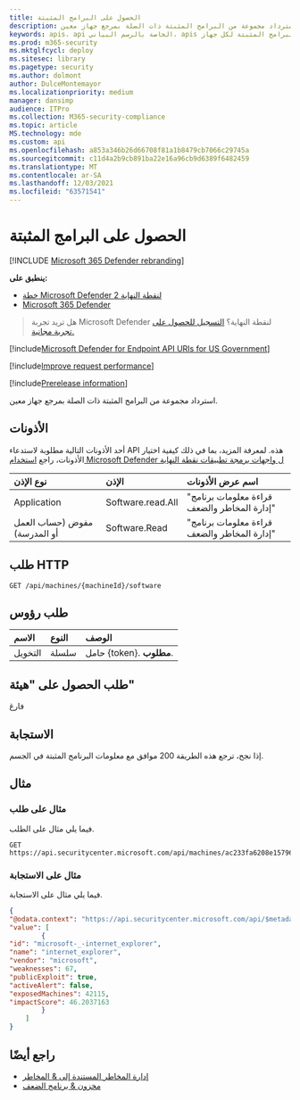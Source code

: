 ```yaml
---
title: الحصول على البرامج المثبتة
description: استرداد مجموعة من البرامج المثبتة ذات الصلة بمرجع جهاز معين.
keywords: apis، api الخاصة بالرسم البياني، apis المعتمدة، الحصول، القائمة، الملف، المعلومات، مخزون البرامج، البرامج المثبتة لكل جهاز، api الخاصة بخطر & إدارة الثغرات الأمنية، Microsoft Defender for Endpoint tvm api
ms.prod: m365-security
ms.mktglfcycl: deploy
ms.sitesec: library
ms.pagetype: security
ms.author: dolmont
author: DulceMontemayor
ms.localizationpriority: medium
manager: dansimp
audience: ITPro
ms.collection: M365-security-compliance
ms.topic: article
MS.technology: mde
ms.custom: api
ms.openlocfilehash: a853a346b26d66708f81a1b8479cb7066c29745a
ms.sourcegitcommit: c11d4a2b9cb891ba22e16a96cb9d6389f6482459
ms.translationtype: MT
ms.contentlocale: ar-SA
ms.lasthandoff: 12/03/2021
ms.locfileid: "63571541"
---
```

# <a name="get-installed-software"></a>الحصول على البرامج المثبتة

[!INCLUDE [Microsoft 365 Defender rebranding](../../includes/microsoft-defender.md)]

**ينطبق على:**
- [خطة Microsoft Defender لنقطة النهاية 2](https://go.microsoft.com/fwlink/?linkid=2154037)
- [Microsoft 365 Defender](https://go.microsoft.com/fwlink/?linkid=2118804)

> هل تريد تجربة Microsoft Defender لنقطة النهاية؟ [التسجيل للحصول على تجربة مجانية.](https://signup.microsoft.com/create-account/signup?products=7f379fee-c4f9-4278-b0a1-e4c8c2fcdf7e&ru=https://aka.ms/MDEp2OpenTrial?ocid=docs-wdatp-exposedapis-abovefoldlink)

[!include[Microsoft Defender for Endpoint API URIs for US Government](../../includes/microsoft-defender-api-usgov.md)]

[!include[Improve request performance](../../includes/improve-request-performance.md)]

[!include[Prerelease information](../../includes/prerelease.md)]

استرداد مجموعة من البرامج المثبتة ذات الصلة بمرجع جهاز معين.

## <a name="permissions"></a>الأذونات

أحد الأذونات التالية مطلوبة لاستدعاء API هذه. لمعرفة المزيد، بما في ذلك كيفية اختيار الأذونات، راجع [استخدام Microsoft Defender ل واجهات برمجة تطبيقات نقطة النهاية](apis-intro.md)

نوع الإذن|الإذن|اسم عرض الأذونات
:---|:---|:---
Application |Software.read.All|"قراءة معلومات برنامج إدارة المخاطر والضعف"
مفوض (حساب العمل أو المدرسة)|Software.Read|"قراءة معلومات برنامج إدارة المخاطر والضعف"

## <a name="http-request"></a>طلب HTTP

```http
GET /api/machines/{machineId}/software
```

## <a name="request-headers"></a>طلب رؤوس

الاسم|النوع|الوصف
:---|:---|:---
التخويل|سلسلة|حامل {token}. **مطلوب**.

## <a name="request-body"></a>طلب الحصول على "هيئة"

فارغ

## <a name="response"></a>الاستجابة

إذا نجح، ترجع هذه الطريقة 200 موافق مع معلومات البرنامج المثبتة في الجسم.

## <a name="example"></a>مثال

### <a name="request-example"></a>مثال على طلب

فيما يلي مثال على الطلب.

```http
GET https://api.securitycenter.microsoft.com/api/machines/ac233fa6208e1579620bf44207c4006ed7cc4501/software
```

### <a name="response-example"></a>مثال على الاستجابة

فيما يلي مثال على الاستجابة.

```json
{
"@odata.context": "https://api.securitycenter.microsoft.com/api/$metadata#Software",
"value": [
        {
"id": "microsoft-_-internet_explorer",
"name": "internet_explorer",
"vendor": "microsoft",
"weaknesses": 67,
"publicExploit": true,
"activeAlert": false,
"exposedMachines": 42115,
"impactScore": 46.2037163
        }
    ]
}
```

## <a name="see-also"></a>راجع أيضًا

- [إدارة المخاطر المستندة إلى & المخاطر](/microsoft-365/security/defender-endpoint/next-gen-threat-and-vuln-mgt)
- [مخزون & برنامج الضعف](/microsoft-365/security/defender-endpoint/tvm-software-inventory)
